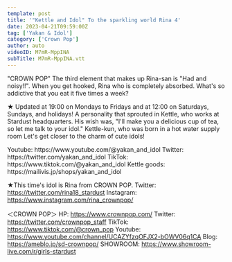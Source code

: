 ```yaml
---
template: post
title: '"Kettle and Idol" To the sparkling world Rina 4'
date: 2023-04-21T09:59:00Z
tag: ['Yakan & Idol']
category: ['Crown Pop']
author: auto 
videoID: M7mR-MppINA
subTitle: M7mR-MppINA.vtt
---
```

"CROWN POP" The third element that makes up Rina-san is "Had and noisy!!".
When you get hooked, Rina who is completely absorbed. What's so addictive that you eat it five times a week?

★ Updated at 19:00 on Mondays to Fridays and at 12:00 on Saturdays, Sundays, and holidays!
A personality that sprouted in Kettle, who works at Stardust headquarters.
His wish was, "I'll make you a delicious cup of tea, so let me talk to your idol."
Kettle-kun, who was born in a hot water supply room
Let's get closer to the charm of cute idols!

<Kettle and Idol>
Youtube: https://www.youtube.com/@yakan_and_idol
Twitter: https://twitter.com/yakan_and_idol
TikTok: https://www.tiktok.com/@yakan_and_idol
Kettle goods: https://mailivis.jp/shops/yakan_and_idol

★This time's idol is Rina from CROWN POP.
<Rina>
Twitter: https://twitter.com/rina18_stardust
Instagram: https://www.instagram.com/rina_crownpop/

＜CROWN POP＞
HP: https://www.crownpop.com/
Twitter: https://twitter.com/crownpop_staff
TikTok: https://www.tiktok.com/@crown_pop
Youtube: https://www.youtube.com/channel/UCAZYfzqOFJX2-bOWV06q1CA
Blog: https://ameblo.jp/sd-crownpop/
SHOWROOM: https://www.showroom-live.com/r/girls-stardust